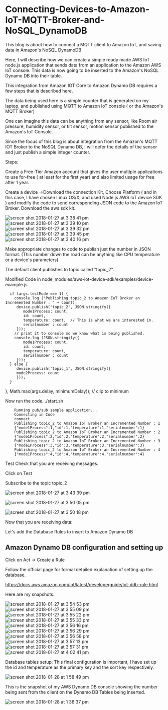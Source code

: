 # Connecting-Devices-to-Amazon-IoT-MQTT-Broker-and-NoSQL_DynamoDB
This blog is about how to connect a MQTT client to Amazon IoT, and saving data in Amazon's NoSQL DynamoDB

Here, I will describe how we can create a simple ready made AWS IoT node.js application that sends data from an application
to the Amazon AWS IoT console. This data is now going to be inserted to the Amazon's NoSQL Dynamo DB into their table.

This integration from Amazon IOT Core to Amazon Dynamo DB requires a few steps that is described here.

The data being used here is a simple counter that is generated on my laptop, and published using MQTT to Amazon IoT console ( or the Amazon's MQTT Broker) 

One can imagine this data can be anything from any sensor, like Room air pressure, humidity sensor, or tilt sensor, motion sensor published to the Amazon's IoT Console.

Since the focus of this blog is about integration from the Amazon's MQTT IOT Broker to the NoSQL Dynamo DB, I will defer the details of the sensor and just publish a simple integer counter.

Steps:

Create a Free-Tier Amazon account that gives the user multiple applications to use for-free ( at least for the first year) and also limited usage for free after 1 year.

Create a device ->Download the connection Kit, Choose Platform ( and in this case, I have chosen Linux OS/X, and used Node.js AWS IoT device SDK ) and modify the code to send 
corresponding JSON code to the Amazon IoT Broker.
Download the aws sdk kit.

![screen shot 2018-01-27 at 3 38 41 pm](https://user-images.githubusercontent.com/14288989/35470954-84bc7660-0378-11e8-9770-fdbf80c660f1.png)
![screen shot 2018-01-27 at 3 39 10 pm](https://user-images.githubusercontent.com/14288989/35470953-84840352-0378-11e8-8da7-c5181e07ad79.png)
![screen shot 2018-01-27 at 3 39 32 pm](https://user-images.githubusercontent.com/14288989/35470952-844ca330-0378-11e8-9cd5-a818d415014c.png)
![screen shot 2018-01-27 at 3 39 45 pm](https://user-images.githubusercontent.com/14288989/35470951-841277a0-0378-11e8-90c4-c766a147107e.png)
![screen shot 2018-01-27 at 3 40 16 pm](https://user-images.githubusercontent.com/14288989/35470950-83d6be90-0378-11e8-8903-af9d7f31e8a0.png)

Make appropriate changes to code to publish just the number in JSON format. (This number down the road can be anything like CPU temperature or a device's parameters)

The default client publishes to topic called "topic_2".


Modified Code in node_modules/aws-iot-device-sdk/examples/device-example.js

      if (args.testMode === 1) {
        console.log ("Publishing topic_2 to Amazon IoT Broker an Incremented Number : " + count);
         device.publish('topic_2', JSON.stringify({
            mode1Process: count,
            id: count,
            temperature: count,  // This is what we are interested in.
            serialnumber : count
         }));
        // print it to console so we know what is being published.
        console.log (JSON.stringify({
            mode1Process: count,
            id: count,
            temperature: count,
            serialnumber : count
         }));
      } else {
         device.publish('topic_1', JSON.stringify({
         mode2Process: count
         }));
      }
   }, Math.max(args.delay, minimumDelay)); // clip to minimum


Now run the code.
		./start.sh 
		
		Running pub/sub sample application...
		Connecting in Code
		connect
		Publishing topic_2 to Amazon IoT Broker an Incremented Number : 1
		{"mode1Process":1,"id":1,"temperature":1,"serialnumber":1}
		Publishing topic_2 to Amazon IoT Broker an Incremented Number : 2
		{"mode1Process":2,"id":2,"temperature":2,"serialnumber":2}
		Publishing topic_2 to Amazon IoT Broker an Incremented Number : 3
		{"mode1Process":3,"id":3,"temperature":3,"serialnumber":3}
		Publishing topic_2 to Amazon IoT Broker an Incremented Number : 4
		{"mode1Process":4,"id":4,"temperature":4,"serialnumber":4}

Test
Check that you are receiving messages.

Click on Test 

Subscribe to the topic topic_2

![screen shot 2018-01-27 at 3 43 39 pm](https://user-images.githubusercontent.com/14288989/35471039-0221dab8-037a-11e8-8442-c0be4f7c101d.png)

![screen shot 2018-01-27 at 3 50 05 pm](https://user-images.githubusercontent.com/14288989/35471038-01e8f914-037a-11e8-87ee-6a667e3f857f.png)

![screen shot 2018-01-27 at 3 50 18 pm](https://user-images.githubusercontent.com/14288989/35471037-01b0d1a6-037a-11e8-8e19-a95ed64d497f.png)

Now that you are receiving data:

Let's add the Database Rules to insert to Amazon Dynamo DB


## Amazon Dynamo DB configuration and setting up

Click on Act -> Create a Rule

Follow the official page for formal detailed explanation of setting up the database.

https://docs.aws.amazon.com/iot/latest/developerguide/iot-ddb-rule.html


Here are my snapshots.

![screen shot 2018-01-27 at 3 54 53 pm](https://user-images.githubusercontent.com/14288989/35471163-c34a8e8c-037b-11e8-8204-1d5e6854b206.png)
![screen shot 2018-01-27 at 3 55 09 pm](https://user-images.githubusercontent.com/14288989/35471162-c3121a8e-037b-11e8-9896-4f44d03137e0.png)
![screen shot 2018-01-27 at 3 55 22 pm](https://user-images.githubusercontent.com/14288989/35471161-c2d9acb2-037b-11e8-9020-da0ff266d28a.png)
![screen shot 2018-01-27 at 3 55 33 pm](https://user-images.githubusercontent.com/14288989/35471159-c2a25fc8-037b-11e8-9b71-8c35d0c81637.png)
![screen shot 2018-01-27 at 3 56 16 pm](https://user-images.githubusercontent.com/14288989/35471158-c268229a-037b-11e8-8833-13cdf2d9f491.png)
![screen shot 2018-01-27 at 3 56 29 pm](https://user-images.githubusercontent.com/14288989/35471157-c2307c3c-037b-11e8-857e-7a2a33c8f9e7.png)
![screen shot 2018-01-27 at 3 56 58 pm](https://user-images.githubusercontent.com/14288989/35471156-c1f9370e-037b-11e8-88c9-f17c5e656fd9.png)
![screen shot 2018-01-27 at 3 57 13 pm](https://user-images.githubusercontent.com/14288989/35471155-c1c17990-037b-11e8-9390-b61fab0d6e81.png)
![screen shot 2018-01-27 at 3 57 31 pm](https://user-images.githubusercontent.com/14288989/35471154-c188bb0a-037b-11e8-8cb4-34e735a27f80.png)
![screen shot 2018-01-27 at 4 02 41 pm](https://user-images.githubusercontent.com/14288989/35471153-c150510c-037b-11e8-9706-ff98102bf3e2.png)

Database tables setup:
This final configuration is important, I have set up the id and temperature as the primary key and the sort key respectively.


![screen shot 2018-01-28 at 1 58 49 pm](https://user-images.githubusercontent.com/14288989/35480413-71a5ceee-0433-11e8-95c5-21b6cb4673de.png)



This is the snapshot of my AWS Dynamo DB console showing the number being sent from the client on the Dynamo DB Tables being inserted. 

![screen shot 2018-01-28 at 1 38 37 pm](https://user-images.githubusercontent.com/14288989/35480415-7439fee6-0433-11e8-9d0f-b931ab8ac454.png)
